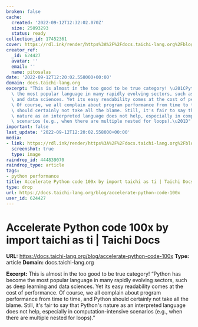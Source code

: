 ```yaml
---
broken: false
cache:
  created: '2022-09-12T12:32:02.070Z'
  size: 25093293
  status: ready
collection_id: 17452361
cover: https://rdl.ink/render/https%3A%2F%2Fdocs.taichi-lang.org%2Fblog%2Faccelerate-python-code-100x
creator_ref:
  _id: 624427
  avatar: ''
  email: ''
  name: pitosalas
date: '2022-09-12T12:20:02.558000+00:00'
domain: docs.taichi-lang.org
excerpt: "This is almost in the too good to be true category! \u201CPython has become\
  \ the most popular language in many rapidly evolving sectors, such as deep learning\
  \ and data sciences. Yet its easy readability comes at the cost of performance.\
  \ Of course, we all complain about program performance from time to time, and Python\
  \ should certainly not take all the blame. Still, it's fair to say that Python's\
  \ nature as an interpreted language does not help, especially in computation-intensive\
  \ scenarios (e.g., when there are multiple nested for loops).\u201D"
important: false
last_update: '2022-09-12T12:20:02.558000+00:00'
media:
- link: https://rdl.ink/render/https%3A%2F%2Fdocs.taichi-lang.org%2Fblog%2Faccelerate-python-code-100x
  screenshot: true
  type: image
raindrop_id: 444839070
raindrop_type: article
tags:
- python performance
title: Accelerate Python code 100x by import taichi as ti | Taichi Docs
type: drop
url: https://docs.taichi-lang.org/blog/accelerate-python-code-100x
user_id: 624427
---
```


# Accelerate Python code 100x by import taichi as ti | Taichi Docs

**URL:** https://docs.taichi-lang.org/blog/accelerate-python-code-100x
**Type:** article
**Domain:** docs.taichi-lang.org

**Excerpt:** This is almost in the too good to be true category! “Python has become the most popular language in many rapidly evolving sectors, such as deep learning and data sciences. Yet its easy readability comes at the cost of performance. Of course, we all complain about program performance from time to time, and Python should certainly not take all the blame. Still, it's fair to say that Python's nature as an interpreted language does not help, especially in computation-intensive scenarios (e.g., when there are multiple nested for loops).”
